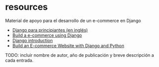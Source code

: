 # resources
Material de apoyo para el desarrollo de un e-commerce en Django

- [Django para principiantes (en inglés)](https://youtube.com/playlist?list=PLXmMXHVSvS-DQfOsQdXkzEZyD0Vei7PKf)
- [Build a e-commerce using Django](https://youtube.com/playlist?list=PLLRM7ROnmA9F2vBXypzzplFjcHUaKWWP5)
- [Django introduction](https://developer.mozilla.org/en-US/docs/Learn/Server-side/Django/Introduction)
- [Build an E-commerce Website with Django and Python](https://www.freecodecamp.org/news/how-to-build-an-e-commerce-website-with-django-and-python/)

TODO: incluir nombre de autor, año de publicación y breve descripción a cada entrada.
